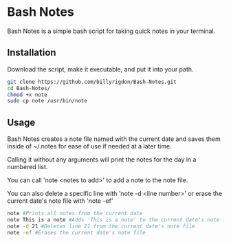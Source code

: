 # Bash Notes

Bash Notes is a simple bash script for taking quick notes in your terminal.

## Installation
Download the script, make it executable, and put it into your path. 

```bash
git clone https://github.com/billyrigdon/Bash-Notes.git
cd Bash-Notes/
chmod +x note
sudo cp note /usr/bin/note
```

## Usage
Bash Notes creates a note file named with the current date and saves them inside of ~/.notes for ease of use if needed at a later time.

Calling it without any arguments will print the notes for the day in a numbered list. 

You can call 'note \<notes to add\>' to add a note to the note file.

You can also delete a specific line with 'note -d \<line number\>' or erase the current date's note file with 'note -ef'

```bash
note #Prints all notes from the current date
note This is a note #Adds 'This is a note' to the current date's note file
note -d 21 #Deletes line 21 from the current date's note file
note -ef #Erases the current date's note file 
```
